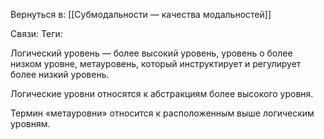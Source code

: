 Вернуться в: [[Субмодальности — качества модальностей]]

Связи:
Теги:


Логический уровень — более высокий уровень, уровень о более низком уровне, метауровень, который инструктирует и регулирует более низкий уровень.

Логические уровни относятся к абстракциям более высокого уровня.

Термин «метауровни» относится к расположенным выше логическим уровням.